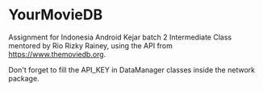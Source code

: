 # YourMovieDB
Assignment for Indonesia Android Kejar batch 2 Intermediate Class mentored by Rio Rizky Rainey, using the API from https://www.themoviedb.org.

Don't forget to fill the API_KEY in DataManager classes inside the network package.
